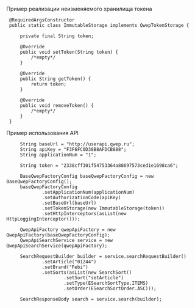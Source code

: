 Пример реализации неизменяемого хранилища токена

     @RequiredArgsConstructor
     public static class ImmutableStorage implements QwepTokenStorage {
 
         private final String token;
 
         @Override
         public void setToken(String token) {
             /*empty*/
         }
 
         @Override
         public String getToken() {
             return token;
         }
 
         @Override
         public void removeToken() {
             /*empty*/
         }
     }
     
Пример использования API

         String baseUrl = "http://userapi.qwep.ru";
         String apiKey = "F3F6FC0D38B8AFDCB888";
         String applicationNum = "1";
 
         String token = "2338cff301f54753364a88697573ced1e1698ca6";
 
         BaseQwepFactoryConfig baseQwepFactoryConfig = new BaseQwepFactoryConfig();
         baseQwepFactoryConfig
                 .setApplicationNum(applicationNum)
                 .setAuthorizationCode(apiKey)
                 .setBaseUrl(baseUrl)
                 .setTokenStorage(new ImmutableStorage(token))
                 .setHttpInterceptors(asList(new HttpLoggingInterceptor()));
 
         QwepApiFactory qwepApiFactory = new QwepApiFactory(baseQwepFactoryConfig);
         QwepApiSearchService service = new QwepApiSearchService(qwepApiFactory);
 
         SearchRequestBuilder builder = service.searchRequestBuilder()
                 .setArticle("01244")
                 .setBrand("Febi")
                 .setSorts(asList(new SearchSort()
                         .setSort("setArticle")
                         .setType(ESearchSortType.ITEMS)
                         .setOrder(ESearchSortOrder.ASC)));
 
         SearchResponseBody search = service.search(builder);